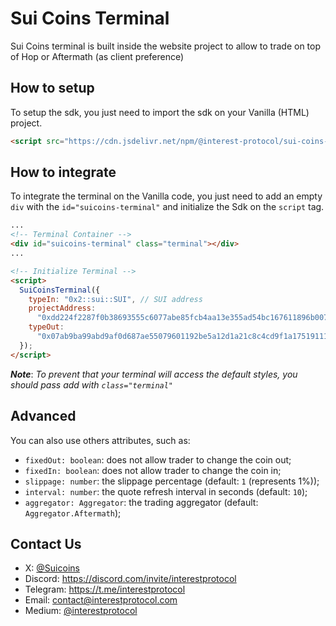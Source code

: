 # Sui Coins Terminal

Sui Coins terminal is built inside the website project to allow to trade on top of Hop or Aftermath (as client preference)

## How to setup

To setup the sdk, you just need to import the sdk on your Vanilla (HTML) project.

```html
<script src="https://cdn.jsdelivr.net/npm/@interest-protocol/sui-coins-terminal-vanilla/dist/index.umd.js"></script>
```

## How to integrate

To integrate the terminal on the Vanilla code, you just need to add an empty `div` with the `id="suicoins-terminal"` and initialize the Sdk on the `script` tag.

```html
...
<!-- Terminal Container -->
<div id="suicoins-terminal" class="terminal"></div>
...

<!-- Initialize Terminal -->
<script>
  SuiCoinsTerminal({
    typeIn: "0x2::sui::SUI", // SUI address
    projectAddress:
      "0xdd224f2287f0b38693555c6077abe85fcb4aa13e355ad54bc167611896b007e6", // Project DAO address
    typeOut:
      "0x07ab9ba99abd9af0d687ae55079601192be5a12d1a21c8c4cd9f1a17519111e0::emoji::EMOJI", // Target coin address
  });
</script>
```

**_Note_**: _To prevent that your terminal will access the default styles, you should pass add with `class="terminal"`_

## Advanced

You can also use others attributes, such as:

- `fixedOut: boolean`: does not allow trader to change the coin out;
- `fixedIn: boolean`: does not allow trader to change the coin in;
- `slippage: number`: the slippage percentage (default: `1` (represents 1%));
- `interval: number`: the quote refresh interval in seconds (default: `10`);
- `aggregator: Aggregator`: the trading aggregator (default: `Aggregator.Aftermath`);

## Contact Us

- X: [@Suicoins](https://x.com/Suicoins)
- Discord: https://discord.com/invite/interestprotocol
- Telegram: https://t.me/interestprotocol
- Email: [contact@interestprotocol.com](mailto:contact@interestprotocol.com)
- Medium: [@interestprotocol](https://medium.com/@interestprotocol)
